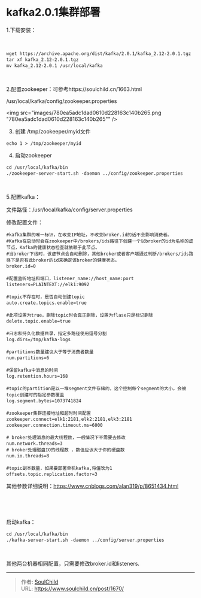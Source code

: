 # kafka2.0.1集群部署

<!--more-->
1.下载安装：

&nbsp;
<pre class="pure-highlightjs"><code class="null">wget https://archive.apache.org/dist/kafka/2.0.1/kafka_2.12-2.0.1.tgz
tar xf kafka_2.12-2.0.1.tgz
mv kafka_2.12-2.0.1 /usr/local/kafka</code></pre>
&nbsp;

2.配置zookeeper：可参考https://soulchild.cn/1663.html

/usr/local/kafka/config/zookeeper.properties

<img src="images/780ea5adc1dad0610d228163c140b265.png "780ea5adc1dad0610d228163c140b265"" />

3. 创建 /tmp/zookeeper/myid文件
<pre class="pure-highlightjs"><code class="null">echo 1 &gt; /tmp/zookeeper/myid</code></pre>
4. 启动zookeeper
<pre class="pure-highlightjs"><code class="null">cd /usr/local/kafka/bin
./zookeeper-server-start.sh -daemon ../config/zookeeper.properties</code></pre>
&nbsp;

5.配置kafka：

文件路径：/usr/local/kafka/config/server.properties

修改配置文件：
<pre class="pure-highlightjs"><code class="null">#kafka集群的唯一标识，在改变IP地址，不改变broker.id的话不会影响消费者。
#Kafka在启动时会在zookeeper中/brokers/ids路径下创建一个以broker的id为名称的虚节点，Kafka的健康状态检查就依赖于此节点。
#当broker下线时，该虚节点会自动删除，其他broker或者客户端通过判断/brokers/ids路径下是否有此broker的id来确定该broker的健康状态。
broker.id=0

#配置监听地址和端口，listener_name://host_name:port
listeners=PLAINTEXT://elk1:9092

#topic不存在时，是否自动创建topic
auto.create.topics.enable=true

#此项设置为true，删除topic时会真正删除，设置为flase只是标记删除
delete.topic.enable=true

#日志和持久化数据目录，指定多路径使用逗号分割
log.dirs=/tmp/kafka-logs

#partitions数量建议大于等于消费者数量
num.partitions=6

#保留kafka中消息的时间
log.retention.hours=168

#topic的partition是以一堆segment文件存储的，这个控制每个segment的大小，会被topic创建时的指定参数覆盖
log.segment.bytes=1073741824

#zookeeper集群连接地址和超时时间配置
zookeeper.connect=elk1:2181,elk2:2181,elk3:2181
zookeeper.connection.timeout.ms=6000

# broker处理消息的最大线程数，一般情况下不需要去修改
num.network.threads=3
# broker处理磁盘IO的线程数 ，数值应该大于你的硬盘数
num.io.threads=8

#topic副本数量，如果要部署单机kafka,将值改为1
offsets.topic.replication.factor=3</code></pre>
其他参数详细说明：https://www.cnblogs.com/alan319/p/8651434.html

&nbsp;

&nbsp;

启动kafka：
<pre class="pure-highlightjs"><code class="null">cd /usr/local/kafka/bin
./kafka-server-start.sh -daemon ../config/server.properties</code></pre>
&nbsp;

其他两台机器相同配置，只需要修改broker.id和listeners.


---

> 作者: [SoulChild](https://www.soulchild.cn)  
> URL: https://www.soulchild.cn/post/1670/  

